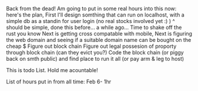 Back from the dead!
Am going to put in some real hours into this now: here's the plan,
First I'll design somthing that can run on localhost, with a simple db as a standin for user login (no real stocks involved yet :) )
^ should be simple, done this before... a while ago... Time to shake off the rust you know
Next is getting cross compatable with mobile, 
Next is figuring the web domain and seeing if a suitable domain name can be bought on the cheap $
Figure out block chain
Figure out legal possesion of proporty through block chain (can they evict you?)
Code the block chain (or piggy back on smth public) and find place to run it all (or pay arm & leg to host)

This is todo List. Hold me acountable!

List of hours put in from all time:
Feb 6- 1hr
